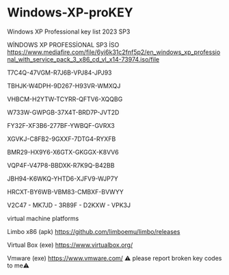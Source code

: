 # Windows-XP-proKEY
Windows XP Professional key list 2023 SP3

WİNDOWS XP PROFESSİONAL SP3 İSO
https://www.mediafire.com/file/6yi6k31c2fnf5p2/en_windows_xp_professional_with_service_pack_3_x86_cd_vl_x14-73974.iso/file



T7C4Q-47VGM-R7J6B-VPJ84-JPJ93

TBHJK-W4DPH-9D267-H93VR-WMXQJ

VHBCM-H2YTW-TCYRR-QFTV6-XQQBG

W733W-GWPGB-37X4T-BRD7P-JVT2D

FY32F-XF3B6-277BF-YWBQF-GVRX3

XGVKJ-C8FB2-9GXXF-7DTG4-RYXFB

BMR29-HX9Y6-X6GTX-GKGGX-K8VV6

VQP4F-V47P8-BBDXK-R7K9Q-B42BB

JBH94-K6WKQ-YHTD6-XJFV9-WJP7Y

HRCXT-BY6WB-VBM83-CMBXF-BVWYY

V2C47 - MK7JD - 3R89F - D2KXW - VPK3J

virtual machine platforms

Limbo x86 (apk) 
https://github.com/limboemu/limbo/releases

Virtual Box (exe)
https://www.virtualbox.org/

Vmware (exe)
https://www.vmware.com/
⚠️ please report broken key codes to  me⚠️

